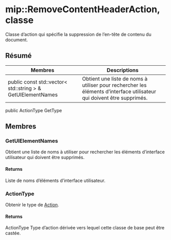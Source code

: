 # <a name="class-mipremovecontentheaderaction"></a>mip::RemoveContentHeaderAction, classe 
Classe d’action qui spécifie la suppression de l’en-tête de contenu du document.
## <a name="summary"></a>Résumé
 Membres                        | Descriptions                                
--------------------------------|---------------------------------------------
public const std::vector< std::string > & GetUIElementNames | Obtient une liste de noms à utiliser pour rechercher les éléments d’interface utilisateur qui doivent être supprimés.
public ActionType GetType
## <a name="members"></a>Membres
### <a name="getuielementnames"></a>GetUIElementNames
Obtient une liste de noms à utiliser pour rechercher les éléments d’interface utilisateur qui doivent être supprimés.
#### <a name="returns"></a>Returns
Liste de noms d’éléments d’interface utilisateur.
### <a name="actiontype"></a>ActionType
Obtenir le type de [Action](#classmip_1_1_action).
#### <a name="returns"></a>Returns
ActionType Type d’action dérivée vers lequel cette classe de base peut être castée.